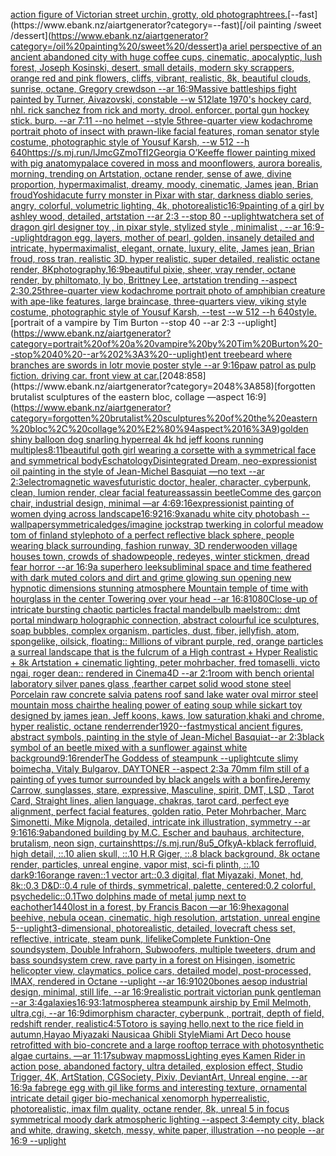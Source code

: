 [action figure of Victorian street urchin, grotty, old photograph](https://www.ebank.nz/aiartgenerator?category=action%20figure%20of%20Victorian%20street%20urchin%2C%20grotty%2C%20old%20photograph)[trees.](https://www.ebank.nz/aiartgenerator?category=trees.)[--fast](https://www.ebank.nz/aiartgenerator?category=--fast)[/oil painting /sweet /dessert](https://www.ebank.nz/aiartgenerator?category=/oil%20painting%20/sweet%20/dessert)[a ariel perspective of an ancient abandoned city with huge coffee cups, cinematic, apocalyptic, lush forest, Joseph Kosinski, desert, small details, modern sky scrappers, orange red and pink flowers, cliffs, vibrant, realistic, 8k, beautiful clouds, sunrise, octane, Gregory crewdson --ar 16:9](https://www.ebank.nz/aiartgenerator?category=a%20ariel%20perspective%20of%20an%20ancient%20abandoned%20city%20with%20huge%20coffee%20cups%2C%20cinematic%2C%20apocalyptic%2C%20lush%20forest%2C%20Joseph%20Kosinski%2C%20desert%2C%20small%20details%2C%20modern%20sky%20scrappers%2C%20orange%20red%20and%20pink%20flowers%2C%20cliffs%2C%20vibrant%2C%20realistic%2C%208k%2C%20beautiful%20clouds%2C%20sunrise%2C%20octane%2C%20Gregory%20crewdson%20--ar%2016%3A9)[Massive battleships fight painted by Turner, Aivazovski, constable --w 512](https://www.ebank.nz/aiartgenerator?category=Massive%20battleships%20fight%20painted%20by%20Turner%2C%20Aivazovski%2C%20constable%20--w%20512)[late 1970's hockey card, nhl. rick sanchez from rick and morty. drool. enforcer. portal gun hockey stick. burp. --ar 7:11 --no helmet --style 5](https://www.ebank.nz/aiartgenerator?category=late%201970%27s%20hockey%20card%2C%20nhl.%20rick%20sanchez%20from%20rick%20and%20morty.%20drool.%20enforcer.%20portal%20gun%20hockey%20stick.%20burp.%20--ar%207%3A11%20--no%20helmet%20--style%205)[three-quarter view kodachrome portrait photo of insect with prawn-like facial features, roman senator style costume, photographic style of Yousuf Karsh, --w 512 --h 640](https://www.ebank.nz/aiartgenerator?category=three-quarter%20view%20kodachrome%20portrait%20photo%20of%20insect%20with%20prawn-like%20facial%20features%2C%20roman%20senator%20style%20costume%2C%20photographic%20style%20of%20Yousuf%20Karsh%2C%20--w%20512%20--h%20640)[<https://s.mj.run/lJmcGZmoTfI>](https://www.ebank.nz/aiartgenerator?category=%3Chttps%3A//s.mj.run/lJmcGZmoTfI%3E)[2](https://www.ebank.nz/aiartgenerator?category=2)[Georgia O’Keeffe flower painting mixed with pig anatomy](https://www.ebank.nz/aiartgenerator?category=Georgia%20O%E2%80%99Keeffe%20flower%20painting%20mixed%20with%20pig%20anatomy)[palace covered in moss and moonflowers, aurora borealis, morning, trending on Artstation, octane render, sense of awe, divine proportion, hypermaximalist, dreamy, moody, cinematic, James jean, Brian froud](https://www.ebank.nz/aiartgenerator?category=palace%20covered%20in%20moss%20and%20moonflowers%2C%20aurora%20borealis%2C%20morning%2C%20trending%20on%20Artstation%2C%20octane%20render%2C%20sense%20of%20awe%2C%20divine%20proportion%2C%20hypermaximalist%2C%20dreamy%2C%20moody%2C%20cinematic%2C%20James%20jean%2C%20Brian%20froud)[Yoshida](https://www.ebank.nz/aiartgenerator?category=Yoshida)[cute furry monster in Pixar with star, darkness diablo series, angry, colorful, volumetric lighting, 4k, photorealistic](https://www.ebank.nz/aiartgenerator?category=cute%20furry%20monster%20in%20Pixar%20with%20star%2C%20darkness%20diablo%20series%2C%20angry%2C%20colorful%2C%20volumetric%20lighting%2C%204k%2C%20photorealistic)[16:9](https://www.ebank.nz/aiartgenerator?category=16%3A9)[painting of a girl by ashley wood, detailed, artstation --ar 2:3 --stop 80 --uplight](https://www.ebank.nz/aiartgenerator?category=painting%20of%20a%20girl%20by%20ashley%20wood%2C%20detailed%2C%20artstation%20--ar%202%3A3%20--stop%2080%20--uplight)[watcher](https://www.ebank.nz/aiartgenerator?category=watcher)[a set of dragon girl designer toy , in pixar style, stylized style , minimalist , --ar 16:9](https://www.ebank.nz/aiartgenerator?category=a%20set%20of%20dragon%20girl%20designer%20toy%20%2C%20in%20pixar%20style%2C%20stylized%20style%20%2C%20minimalist%20%2C%20--ar%2016%3A9)[--uplight](https://www.ebank.nz/aiartgenerator?category=--uplight)[dragon egg, layers, mother of pearl, golden, insanely detailed and intricate, hypermaximalist, elegant, ornate, luxury, elite, James jean, Brian froud, ross tran, realistic 3D, hyper realistic, super detailed, realistic octane render, 8K](https://www.ebank.nz/aiartgenerator?category=dragon%20egg%2C%20layers%2C%20mother%20of%20pearl%2C%20golden%2C%20insanely%20detailed%20and%20intricate%2C%20hypermaximalist%2C%20elegant%2C%20ornate%2C%20luxury%2C%20elite%2C%20James%20jean%2C%20Brian%20froud%2C%20ross%20tran%2C%20realistic%203D%2C%20hyper%20realistic%2C%20super%20detailed%2C%20realistic%20octane%20render%2C%208K)[photography,](https://www.ebank.nz/aiartgenerator?category=photography%2C)[16:9](https://www.ebank.nz/aiartgenerator?category=16%3A9)[beautiful pixie, sheer, vray render, octane render, by philtomato,  ly bo, Brittney Lee, artstation trending --aspect 2:3](https://www.ebank.nz/aiartgenerator?category=beautiful%20pixie%2C%20sheer%2C%20vray%20render%2C%20octane%20render%2C%20by%20philtomato%2C%20%20ly%20bo%2C%20Brittney%20Lee%2C%20artstation%20trending%20--aspect%202%3A3)[0.25](https://www.ebank.nz/aiartgenerator?category=0.25)[three-quarter view kodachrome portrait photo of amphibian creature with ape-like features, large braincase, three-quarters view, viking style costume, photographic style of Yousuf Karsh, --test --w 512 --h 640](https://www.ebank.nz/aiartgenerator?category=three-quarter%20view%20kodachrome%20portrait%20photo%20of%20amphibian%20creature%20with%20ape-like%20features%2C%20large%20braincase%2C%20three-quarters%20view%2C%20viking%20style%20costume%2C%20photographic%20style%20of%20Yousuf%20Karsh%2C%20--test%20--w%20512%20--h%20640)[style.](https://www.ebank.nz/aiartgenerator?category=style.)[portrait of a vampire by Tim Burton --stop 40 --ar 2:3 --uplight](https://www.ebank.nz/aiartgenerator?category=portrait%20of%20a%20vampire%20by%20Tim%20Burton%20--stop%2040%20--ar%202%3A3%20--uplight)[ent treebeard where branches are swords in lotr movie poster style --ar 9:16](https://www.ebank.nz/aiartgenerator?category=ent%20treebeard%20where%20branches%20are%20swords%20in%20lotr%20movie%20poster%20style%20--ar%209%3A16)[paw patrol as pulp fiction. driving car. front view at car.](https://www.ebank.nz/aiartgenerator?category=paw%20patrol%20as%20pulp%20fiction.%20driving%20car.%20front%20view%20at%20car.)[2048:858](https://www.ebank.nz/aiartgenerator?category=2048%3A858)[forgotten brutalist sculptures of the eastern bloc, collage —aspect 16:9](https://www.ebank.nz/aiartgenerator?category=forgotten%20brutalist%20sculptures%20of%20the%20eastern%20bloc%2C%20collage%20%E2%80%94aspect%2016%3A9)[golden shiny balloon dog snarling hyperreal 4k hd jeff koons running multiples](https://www.ebank.nz/aiartgenerator?category=golden%20shiny%20balloon%20dog%20snarling%20hyperreal%204k%20hd%20jeff%20koons%20running%20multiples)[8:11](https://www.ebank.nz/aiartgenerator?category=8%3A11)[beautiful goth girl wearing a corsette with a symmetrical face and symmetrical body](https://www.ebank.nz/aiartgenerator?category=beautiful%20goth%20girl%20wearing%20a%20corsette%20with%20a%20symmetrical%20face%20and%20symmetrical%20body)[Eschatology](https://www.ebank.nz/aiartgenerator?category=Eschatology)[Disintegrated Dream, neo-expressionist oil painting in the style of Jean-Michel Basquiat —no text --ar 2:3](https://www.ebank.nz/aiartgenerator?category=Disintegrated%20Dream%2C%20neo-expressionist%20oil%20painting%20in%20the%20style%20of%20Jean-Michel%20Basquiat%20%E2%80%94no%20text%20--ar%202%3A3)[electromagnetic waves](https://www.ebank.nz/aiartgenerator?category=electromagnetic%20waves)[futuristic doctor, healer, character, cyberpunk, clean, lumion render, clear facial feature](https://www.ebank.nz/aiartgenerator?category=futuristic%20doctor%2C%20healer%2C%20character%2C%20cyberpunk%2C%20clean%2C%20lumion%20render%2C%20clear%20facial%20feature)[assassin beetle](https://www.ebank.nz/aiartgenerator?category=assassin%20beetle)[Comme des garçon chair, industrial design, minimal —ar 4:6](https://www.ebank.nz/aiartgenerator?category=Comme%20des%20gar%C3%A7on%20chair%2C%20industrial%20design%2C%20minimal%20%E2%80%94ar%204%3A6)[9:16](https://www.ebank.nz/aiartgenerator?category=9%3A16)[expressionist painting of women dying across landscape](https://www.ebank.nz/aiartgenerator?category=expressionist%20painting%20of%20women%20dying%20across%20landscape)[16:9](https://www.ebank.nz/aiartgenerator?category=16%3A9)[2](https://www.ebank.nz/aiartgenerator?category=2)[16:9](https://www.ebank.nz/aiartgenerator?category=16%3A9)[xanadu white city photobash --wallpaper](https://www.ebank.nz/aiartgenerator?category=xanadu%20white%20city%20photobash%20--wallpaper)[symmetrical](https://www.ebank.nz/aiartgenerator?category=symmetrical)[edges](https://www.ebank.nz/aiartgenerator?category=edges)[/imagine  jockstrap twerking  in  colorful meadow tom of finland style](https://www.ebank.nz/aiartgenerator?category=/imagine%20%20jockstrap%20twerking%20%20in%20%20colorful%20meadow%20tom%20of%20finland%20style)[photo of a perfect reflective black sphere, people wearing black surrounding, fashion runway, 3D render](https://www.ebank.nz/aiartgenerator?category=photo%20of%20a%20perfect%20reflective%20black%20sphere%2C%20people%20wearing%20black%20surrounding%2C%20fashion%20runway%2C%203D%20render)[wooden village houses town, crowds of shadowpeople, redeyes, winter stickmen, dread fear horror --ar 16:9](https://www.ebank.nz/aiartgenerator?category=wooden%20village%20houses%20town%2C%20crowds%20of%20shadowpeople%2C%20redeyes%2C%20winter%20stickmen%2C%20dread%20fear%20horror%20--ar%2016%3A9)[a superhero leek](https://www.ebank.nz/aiartgenerator?category=a%20superhero%20leek)[subliminal space and time feathered with dark muted colors and dirt and grime glowing sun opening new hypnotic dimensions stunning atmosphere Mountain temple of time with hourglass in the center Towering over your head --ar 16:8](https://www.ebank.nz/aiartgenerator?category=subliminal%20space%20and%20time%20feathered%20with%20dark%20muted%20colors%20and%20dirt%20and%20grime%20glowing%20sun%20opening%20new%20hypnotic%20dimensions%20stunning%20atmosphere%20Mountain%20temple%20of%20time%20with%20hourglass%20in%20the%20center%20Towering%20over%20your%20head%20--ar%2016%3A8)[1080](https://www.ebank.nz/aiartgenerator?category=1080)[Close-up of intricate bursting chaotic particles fractal mandelbulb maelstrom:: dmt portal mindwarp holographic connection, abstract colourful ice sculptures, soap bubbles, complex organism, particles, dust, fiber, jellyfish, atom, spongelike, oilsick, floating:: Millions of vibrant purple, red, orange particles a surreal landscape that is the fulcrum of a High contrast + Hyper Realistic + 8k Artstation + cinematic lighting, peter mohrbacher, fred tomaselli, victo ngai, roger dean:: rendered in Cinema4D --ar 2:1](https://www.ebank.nz/aiartgenerator?category=Close-up%20of%20intricate%20bursting%20chaotic%20particles%20fractal%20mandelbulb%20maelstrom%3A%3A%20dmt%20portal%20mindwarp%20holographic%20connection%2C%20abstract%20colourful%20ice%20sculptures%2C%20soap%20bubbles%2C%20complex%20organism%2C%20particles%2C%20dust%2C%20fiber%2C%20jellyfish%2C%20atom%2C%20spongelike%2C%20oilsick%2C%20floating%3A%3A%20Millions%20of%20vibrant%20purple%2C%20red%2C%20orange%20particles%20a%20surreal%20landscape%20that%20is%20the%20fulcrum%20of%20a%20High%20contrast%20%2B%20Hyper%20Realistic%20%2B%208k%20Artstation%20%2B%20cinematic%20lighting%2C%20peter%20mohrbacher%2C%20fred%20tomaselli%2C%20victo%20ngai%2C%20roger%20dean%3A%3A%20rendered%20in%20Cinema4D%20--ar%202%3A1)[room with bench oriental laboratory silver panes glass ,fearther carpet solid wood stone steel Porcelain raw concrete salvia patens roof sand lake water oval mirror steel mountain moss chair](https://www.ebank.nz/aiartgenerator?category=room%20with%20bench%20oriental%20laboratory%20silver%20panes%20glass%20%2Cfearther%20carpet%20solid%20wood%20stone%20steel%20Porcelain%20raw%20concrete%20salvia%20patens%20roof%20sand%20lake%20water%20oval%20mirror%20steel%20mountain%20moss%20chair)[the healing power of eating soup while sick](https://www.ebank.nz/aiartgenerator?category=the%20healing%20power%20of%20eating%20soup%20while%20sick)[art toy designed by james jean, Jeff koons, kaws, low saturation,khaki and chrome, hyper realistic, octane render](https://www.ebank.nz/aiartgenerator?category=art%20toy%20designed%20by%20james%20jean%2C%20Jeff%20koons%2C%20kaws%2C%20low%20saturation%2Ckhaki%20and%20chrome%2C%20hyper%20realistic%2C%20octane%20render)[render](https://www.ebank.nz/aiartgenerator?category=render)[1920](https://www.ebank.nz/aiartgenerator?category=1920)[--fast](https://www.ebank.nz/aiartgenerator?category=--fast)[mystical ancient figures, abstract symbols, painting in the style of Jean-Michel Basquiat--ar 2:3](https://www.ebank.nz/aiartgenerator?category=mystical%20ancient%20figures%2C%20abstract%20symbols%2C%20painting%20in%20the%20style%20of%20Jean-Michel%20Basquiat--ar%202%3A3)[black symbol of an beetle mixed with a sunflower against white background](https://www.ebank.nz/aiartgenerator?category=black%20symbol%20of%20an%20beetle%20mixed%20with%20a%20sunflower%20against%20white%20background)[9:16](https://www.ebank.nz/aiartgenerator?category=9%3A16)[render](https://www.ebank.nz/aiartgenerator?category=render)[The Goddess of steampunk --uplight](https://www.ebank.nz/aiartgenerator?category=The%20Goddess%20of%20steampunk%20--uplight)[cute slimy boi](https://www.ebank.nz/aiartgenerator?category=cute%20slimy%20boi)[mecha, Vitaly Bulgarov, DAYTONER --aspect 2:3](https://www.ebank.nz/aiartgenerator?category=mecha%2C%20Vitaly%20Bulgarov%2C%20DAYTONER%20--aspect%202%3A3)[a 70mm film still of a painting of yves tumor surrounded by black angels with a bonfire](https://www.ebank.nz/aiartgenerator?category=a%2070mm%20film%20still%20of%20a%20painting%20of%20yves%20tumor%20surrounded%20by%20black%20angels%20with%20a%20bonfire)[Jeremy Carrow, sunglasses, stare, expressive, Masculine, spirit, DMT, LSD , Tarot Card, Straight lines, alien language, chakras, tarot card, perfect eye alignment, perfect facial features, golden ratio, Peter Mohrbacher, Marc Simonetti, Mike Mignola, detailed, intricate ink illustration, symmetry --ar 9:16](https://www.ebank.nz/aiartgenerator?category=Jeremy%20Carrow%2C%20sunglasses%2C%20stare%2C%20expressive%2C%20Masculine%2C%20spirit%2C%20DMT%2C%20LSD%20%2C%20Tarot%20Card%2C%20Straight%20lines%2C%20alien%20language%2C%20chakras%2C%20tarot%20card%2C%20perfect%20eye%20alignment%2C%20perfect%20facial%20features%2C%20golden%20ratio%2C%20Peter%20Mohrbacher%2C%20Marc%20Simonetti%2C%20Mike%20Mignola%2C%20detailed%2C%20intricate%20ink%20illustration%2C%20symmetry%20--ar%209%3A16)[16:9](https://www.ebank.nz/aiartgenerator?category=16%3A9)[abandoned building by M.C. Escher and bauhaus, architecture, brutalism, neon sign, curtains](https://www.ebank.nz/aiartgenerator?category=abandoned%20building%20by%20M.C.%20Escher%20and%20bauhaus%2C%20architecture%2C%20brutalism%2C%20neon%20sign%2C%20curtains)[<https://s.mj.run/8u5_OfkyA-k>](https://www.ebank.nz/aiartgenerator?category=%3Chttps%3A//s.mj.run/8u5_OfkyA-k%3E)[black ferrofluid, high detail, ::.10 alien skull, ::.10 H.R Giger, ::.8 black background, 8k octane render, particles, unreal engine, vapor mist, sci-fi plinth, ::.10 dark](https://www.ebank.nz/aiartgenerator?category=black%20ferrofluid%2C%20high%20detail%2C%20%3A%3A.10%20alien%20skull%2C%20%3A%3A.10%20H.R%20Giger%2C%20%3A%3A.8%20black%20background%2C%208k%20octane%20render%2C%20particles%2C%20unreal%20engine%2C%20vapor%20mist%2C%20sci-fi%20plinth%2C%20%3A%3A.10%20dark)[9:16](https://www.ebank.nz/aiartgenerator?category=9%3A16)[orange raven::1 vector art::0.3 digital, flat Miyazaki, Monet, hd, 8k::0.3 D&D::0.4 rule of thirds, symmetrical, palette, centered:0.2 colorful, psychedelic::0.1](https://www.ebank.nz/aiartgenerator?category=orange%20raven%3A%3A1%20vector%20art%3A%3A0.3%20digital%2C%20flat%20Miyazaki%2C%20Monet%2C%20hd%2C%208k%3A%3A0.3%20D%26D%3A%3A0.4%20rule%20of%20thirds%2C%20symmetrical%2C%20palette%2C%20centered%3A0.2%20colorful%2C%20psychedelic%3A%3A0.1)[Two dolphins made of metal jump next to eachother](https://www.ebank.nz/aiartgenerator?category=Two%20dolphins%20made%20of%20metal%20jump%20next%20to%20eachother)[1440](https://www.ebank.nz/aiartgenerator?category=1440)[lost in a forest, by Francis Bacon —ar 16:9](https://www.ebank.nz/aiartgenerator?category=lost%20in%20a%20forest%2C%20by%20Francis%20Bacon%20%E2%80%94ar%2016%3A9)[hexagonal beehive, nebula ocean, cinematic, high resolution, artstation, unreal engine 5](https://www.ebank.nz/aiartgenerator?category=hexagonal%20beehive%2C%20nebula%20ocean%2C%20cinematic%2C%20high%20resolution%2C%20artstation%2C%20unreal%20engine%205)[--uplight](https://www.ebank.nz/aiartgenerator?category=--uplight)[3-dimensional, photorealistic, detailed, lovecraft chess set, reflective, intricate, steam punk, lifelike](https://www.ebank.nz/aiartgenerator?category=3-dimensional%2C%20photorealistic%2C%20detailed%2C%20lovecraft%20chess%20set%2C%20reflective%2C%20intricate%2C%20steam%20punk%2C%20lifelike)[Complete Funktion-One soundsystem, Double Infrahorn, Subwoofers, multiple tweeters, drum and bass soundsystem crew, rave party in a forest on Hisingen, isometric helicopter view, claymatics, police cars, detailed model, post-processed, IMAX, rendered in Octane --uplight --ar 16:9](https://www.ebank.nz/aiartgenerator?category=Complete%20Funktion-One%20soundsystem%2C%20Double%20Infrahorn%2C%20Subwoofers%2C%20multiple%20tweeters%2C%20drum%20and%20bass%20soundsystem%20crew%2C%20rave%20party%20in%20a%20forest%20on%20Hisingen%2C%20isometric%20helicopter%20view%2C%20claymatics%2C%20police%20cars%2C%20detailed%20model%2C%20post-processed%2C%20IMAX%2C%20rendered%20in%20Octane%20--uplight%20--ar%2016%3A9)[1020](https://www.ebank.nz/aiartgenerator?category=1020)[bones aesop industrial design, minimal, still life, --ar 16:9](https://www.ebank.nz/aiartgenerator?category=bones%20aesop%20industrial%20design%2C%20minimal%2C%20still%20life%2C%20--ar%2016%3A9)[realistic portrait victorian punk gentleman --ar 3:4](https://www.ebank.nz/aiartgenerator?category=realistic%20portrait%20victorian%20punk%20gentleman%20--ar%203%3A4)[galaxies](https://www.ebank.nz/aiartgenerator?category=galaxies)[16:9](https://www.ebank.nz/aiartgenerator?category=16%3A9)[3:1](https://www.ebank.nz/aiartgenerator?category=3%3A1)[atmosphere](https://www.ebank.nz/aiartgenerator?category=atmosphere)[a steampunk airship by Emil Melmoth, ultra,cgi, --ar 16:9](https://www.ebank.nz/aiartgenerator?category=a%20steampunk%20airship%20by%20Emil%20Melmoth%2C%20ultra%2Ccgi%2C%20--ar%2016%3A9)[dimorphism character, cyberpunk , portrait, depth of field, redshift render, realistic](https://www.ebank.nz/aiartgenerator?category=dimorphism%20character%2C%20cyberpunk%20%2C%20portrait%2C%20depth%20of%20field%2C%20redshift%20render%2C%20realistic)[4:5](https://www.ebank.nz/aiartgenerator?category=4%3A5)[Totoro is saying hello,next to the rice field in autumn,Hayao Miyazaki Nausicaa Ghibli Style](https://www.ebank.nz/aiartgenerator?category=Totoro%20is%20saying%20hello%2Cnext%20to%20the%20rice%20field%20in%20autumn%2CHayao%20Miyazaki%20Nausicaa%20Ghibli%20Style)[Miami Art Deco house retrofitted with bio-concrete and a large rooftop terrace with photosynthetic algae curtains. —ar 11:17](https://www.ebank.nz/aiartgenerator?category=Miami%20Art%20Deco%20house%20retrofitted%20with%20bio-concrete%20and%20a%20large%20rooftop%20terrace%20with%20photosynthetic%20algae%20curtains.%20%E2%80%94ar%2011%3A17)[subway map](https://www.ebank.nz/aiartgenerator?category=subway%20map)[moss](https://www.ebank.nz/aiartgenerator?category=moss)[Lighting eyes Kamen Rider in action pose, abandoned factory, ultra detailed, explosion effect, Studio Trigger, 4K, ArtStation, CGSociety, Pixiv, DeviantArt, Unreal engine, --ar 16:9](https://www.ebank.nz/aiartgenerator?category=Lighting%20eyes%20Kamen%20Rider%20in%20action%20pose%2C%20abandoned%20factory%2C%20ultra%20detailed%2C%20explosion%20effect%2C%20Studio%20Trigger%2C%204K%2C%20ArtStation%2C%20CGSociety%2C%20Pixiv%2C%20DeviantArt%2C%20Unreal%20engine%2C%20--ar%2016%3A9)[a fabrege egg with gil like forms and interesting texture, ornamental intricate detail giger bio-mechanical xenomorph hyperrealistic, photorealistic, imax film quality, octane render, 8k, unreal 5 in focus symmetrical moody dark atmospheric lighting --aspect 3:4](https://www.ebank.nz/aiartgenerator?category=a%20fabrege%20egg%20with%20gil%20like%20forms%20and%20interesting%20texture%2C%20ornamental%20intricate%20detail%20giger%20bio-mechanical%20xenomorph%20hyperrealistic%2C%20photorealistic%2C%20imax%20film%20quality%2C%20octane%20render%2C%208k%2C%20unreal%205%20in%20focus%20symmetrical%20moody%20dark%20atmospheric%20lighting%20--aspect%203%3A4)[empty city, black and white, drawing, sketch, messy, white paper, illustration --no people --ar 16:9 --uplight](https://www.ebank.nz/aiartgenerator?category=empty%20city%2C%20black%20and%20white%2C%20drawing%2C%20sketch%2C%20messy%2C%20white%20paper%2C%20illustration%20--no%20people%20--ar%2016%3A9%20--uplight)